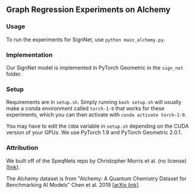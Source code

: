 ## Graph Regression Experiments on Alchemy

### Usage

To run the experiments for SignNet, use `python main_alchemy.py`.

### Implementation

Our SignNet model is implemented in PyTorch Geometric in the `sign_net` folder.

### Setup

Requirements are in `setup.sh`. Simply running `bash setup.sh` will usually make a conda environment called `torch-1-9` that works for these experiments, which you can then activate with `conda activate torch-1-9`.

You may have to edit the `CUDA` variable in `setup.sh` depending on the CUDA version of your GPUs. We use PyTorch 1.9 and PyTorch Geometric 2.0.1.

### Attribution

We built off of the SpeqNets repo by Christopher Morris et al. (no license) [[link](https://github.com/chrsmrrs/SpeqNets/blob/master/neural_graph/main_1_alchemy_10K.py)].

The Alchemy dataset is from "Alchemy: A Quantum Chemistry Dataset for Benchmarking AI Models" Chen et al. 2019  [[arXiv link](https://arxiv.org/abs/1906.09427)].

